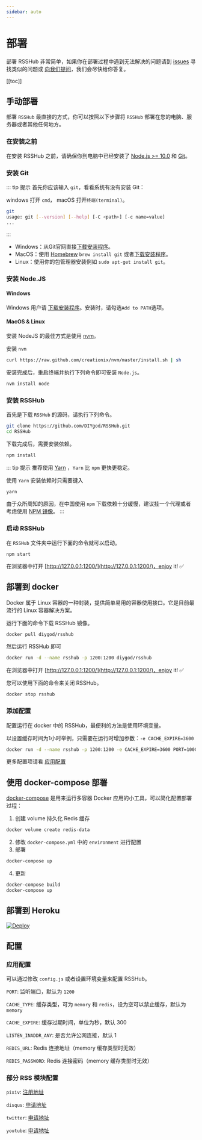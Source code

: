 ```yaml
---
sidebar: auto
---
```


# 部署

部署 RSSHub 非常简单，如果你在部署过程中遇到无法解决的问题请到 [issues](https://github.com/DIYgod/RSSHub/issues) 寻找类似的问题或 [向我们提问](https://github.com/DIYgod/RSSHub/issues/new)，我们会尽快给你答复。

[[toc]]

## 手动部署

部署 `RSSHub` 最直接的方式，你可以按照以下步骤将 `RSSHub` 部署在您的电脑、服务器或者其他任何地方。

### 在安装之前

在安装 RSSHub 之前，请确保你到电脑中已经安装了 [Node.js >= 10.0](https://nodejs.org/) 和 [Git](https://git-scm.com/)。

### 安装 Git

::: tip 提示
首先你应该输入 `git`，看看系统有没有安装 Git：

windows 打开 `cmd`， macOS 打开`终端(terminal)`。

``` bash
git
usage: git [--version] [--help] [-C <path>] [-c name=value]
...
```
:::

- Windows：从Git官网直接[下载安装程序](https://git-scm.com/downloads)。
- MacOS：使用 [Homebrew](https://brew.sh/) `brew install git` 或者[下载安装程序](https://git-scm.com/download/mac)。
- Linux：使用你的包管理器安装例如 `sudo apt-get install git`。

### 安装 Node.JS

#### Windows
Windows 用户请 [下载安装程序](https://nodejs.org/zh-cn/)。安装时，请勾选`Add to PATH`选项。

#### MacOS & Linux
安装 NodeJS 的最佳方式是使用 [nvm](https://github.com/creationix/nvm)。

安装 `nvm`
``` bash
curl https://raw.github.com/creationix/nvm/master/install.sh | sh
```

安装完成后，重启终端并执行下列命令即可安装 `Node.js`。

``` bash
nvm install node
```

### 安装 RSSHub

首先是下载 `RSSHub` 的源码，请执行下列命令。

``` bash
git clone https://github.com/DIYgod/RSSHub.git
cd RSSHub
```

下载完成后，需要安装依赖。

``` bash
npm install
```

::: tip 提示
推荐使用 [Yarn](https://yarn.bootcss.com/) ，`Yarn` 比 `npm` 更快更稳定。

使用 `Yarn` 安装依赖时只需要键入
``` bash
yarn
```

由于众所周知的原因，在中国使用 `npm` 下载依赖十分缓慢，建议挂一个代理或者考虑使用 [NPM 镜像](https://npm.taobao.org/)。
:::

### 启动 RSSHub

在 `RSSHub` 文件夹中运行下面的命令就可以启动。

```
npm start
```

在浏览器中打开 [http://127.0.0.1:1200/](http://127.0.0.1:1200/)，enjoy it! ✅

## 部署到 docker

Docker 属于 Linux 容器的一种封装，提供简单易用的容器使用接口。它是目前最流行的 Linux 容器解决方案。

运行下面的命令下载 RSSHub 镜像。

``` bash
docker pull diygod/rsshub
```

然后运行 RSSHub 即可

``` bash
docker run -d --name rsshub -p 1200:1200 diygod/rsshub
```

在浏览器中打开 [http://127.0.0.1:1200/](http://127.0.0.1:1200/)，enjoy it! ✅

您可以使用下面的命令来关闭 RSSHub。

``` bash
docker stop rsshub
```

### 添加配置

配置运行在 docker 中的 RSSHub，最便利的方法是使用环境变量。

以设置缓存时间为1小时举例，只需要在运行时增加参数：`-e CACHE_EXPIRE=3600`

``` bash
docker run -d --name rsshub -p 1200:1200 -e CACHE_EXPIRE=3600 PORT=1000 diygod/rsshub
```

更多配置项请看 [应用配置](#应用配置)

## 使用 docker-compose 部署
[docker-compose](https://docs.docker.com/compose/overview/) 是用来运行多容器 Docker 应用的小工具，可以简化配置部署过程：

1. 创建 volume 持久化 Redis 缓存
``` bash
docker volume create redis-data
```
2. 修改 `docker-compose.yml` 中的 `environment` 进行配置
3. 部署
``` bash
docker-compose up
```
4. 更新
``` bash
docker-compose build
docker-compose up
```

## 部署到 Heroku
[![Deploy](https://www.herokucdn.com/deploy/button.png)](https://heroku.com/deploy?template=https%3A%2F%2Fgithub.com%2FDIYgod%2FRSSHub)

## 配置

### 应用配置

可以通过修改 `config.js` 或者设置环境变量来配置 RSSHub。

`PORT`: 监听端口，默认为 `1200`

`CACHE_TYPE`: 缓存类型，可为 `memory` 和 `redis`，设为空可以禁止缓存，默认为 `memory`

`CACHE_EXPIRE`: 缓存过期时间，单位为秒，默认 300

`LISTEN_INADDR_ANY`: 是否允许公网连接，默认 1

`REDIS_URL`: Redis 连接地址（memory 缓存类型时无效）

`REDIS_PASSWORD`: Redis 连接密码（memory 缓存类型时无效）

### 部分 RSS 模块配置

`pixiv`: [注册地址](https://accounts.pixiv.net/signup)

`disqus`: [申请地址](https://disqus.com/api/applications/)

`twitter`: [申请地址](https://apps.twitter.com)

`youtube`: [申请地址](https://console.developers.google.com/)
